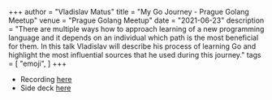 +++
author = "Vladislav Matus"
title = "My Go Journey - Prague Golang Meetup"
venue = "Prague Golang Meetup"
date = "2021-06-23"
description = "There are multiple ways how to approach learning of a new programming language and it depends on an individual which path is the most beneficial for them. In this talk Vladislav will describe his process of learning Go and highlight the most influential sources that he used during this journey."
tags = [
    "emoji",
]
+++

* Recording [here](https://youtu.be/Mh352-UNRQo?t=1872)
* Side deck [here](./journey.html)